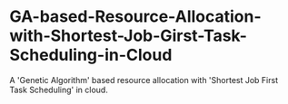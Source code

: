 # GA-based-Resource-Allocation-with-Shortest-Job-Girst-Task-Scheduling-in-Cloud
A 'Genetic Algorithm' based resource allocation with 'Shortest Job First Task Scheduling' in cloud.
